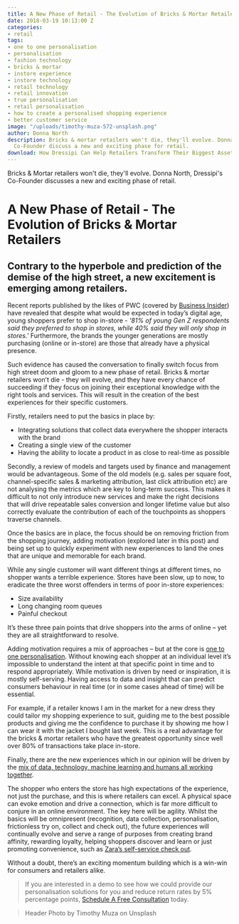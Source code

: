 ```yaml
---
title: A New Phase of Retail - The Evolution of Bricks & Mortar Retailers
date: 2018-03-19 10:13:00 Z
categories:
- retail
tags:
- one to one personalisation
- personalisation
- fashion technology
- bricks & mortar
- instore experience
- instore technology
- retail technology
- retail innovation
- true personalisation
- retail personalisation
- how to create a personalised shopping experience
- better customer service
image: "/uploads/timothy-muza-572-unsplash.png"
author: Donna North
description: Bricks & mortar retailers won't die, they'll evolve. Donna North, Dressipi’s
  Co-Founder discuss a new and exciting phase for retail.
download: How Dressipi Can Help Retailers Transform Their Biggest Asset
---
```


Bricks & Mortar retailers won't die, they'll evolve. Donna North, Dressipi's Co-Founder discusses a new and exciting phase of retail.

# A New Phase of Retail - The Evolution of Bricks & Mortar Retailers

## Contrary to the hyperbole and prediction of the demise of the high street, a new excitement is emerging among retailers.

Recent reports published by the likes of PWC (covered by [Business Insider](http://uk.businessinsider.com/generation-z-vs-millennials-in-shopping-2017-10)) have revealed that despite what would be expected in today’s digital age, young shoppers prefer to shop in-store - _'81% of young Gen Z respondents said they preferred to shop in stores, while 40% said they will only shop in stores.'_ Furthermore, the brands the younger generations are mostly purchasing (online or in-store) are those that already have a physical presence.

Such evidence has caused the conversation to finally switch focus from high street doom and gloom to a new phase of retail. Bricks & mortar retailers won’t die - they will evolve, and they have every chance of succeeding if they focus on joining their exceptional knowledge with the right tools and services. This will result in the creation of the best experiences for their specific customers.

Firstly, retailers need to put the basics in place by:

- Integrating solutions that collect data everywhere the shopper interacts with the brand
- Creating a single view of the customer
- Having the ability to locate a product in as close to real-time as possible

Secondly, a review of models and targets used by finance and management would be advantageous. Some of the old models (e.g. sales per square foot, channel-specific sales & marketing attribution, last click attribution etc) are not analysing the metrics which are key to long-term success. This makes it difficult to not only introduce new services and make the right decisions that will drive repeatable sales conversion and longer lifetime value but also correctly evaluate the contribution of each of the touchpoints as shoppers traverse channels.

Once the basics are in place, the focus should be on removing friction from the shopping journey, adding motivation (explored later in this post) and being set up to quickly experiment with new experiences to land the ones that are unique and memorable for each brand.

While any single customer will want different things at different times, no shopper wants a terrible experience. Stores have been slow, up to now, to eradicate the three worst offenders in terms of poor in-store experiences:

- Size availability
- Long changing room queues
- Painful checkout

It’s these three pain points that drive shoppers into the arms of online – yet they are all straightforward to resolve.

Adding motivation requires a mix of approaches – but at the core is [one to one personalisation](https://dressipi.com/one-to-one-personalisation/). Without knowing each shopper at an individual level it’s impossible to understand the intent at that specific point in time and to respond appropriately. While motivation is driven by need or inspiration, it is mostly self-serving. Having access to data and insight that can predict consumers behaviour in real time (or in some cases ahead of time) will be essential.

For example, if a retailer knows I am in the market for a new dress they could tailor my shopping experience to suit, guiding me to the best possible products and giving me the confidence to purchase it by showing me how I can wear it with the jacket I bought last week. This is a real advantage for the bricks & mortar retailers who have the greatest opportunity since well over 80% of transactions take place in-store.

Finally, there are the new experiences which in our opinion will be driven by the [mix of data, technology, machine learning and humans all working together](https://dressipi.com/blog/fashion-plus-data-equals-a-match-made-in-personalisation-heaven/).

The shopper who enters the store has high expectations of the experience, not just the purchase, and this is where retailers can excel. A physical space can evoke emotion and drive a connection, which is far more difficult to conjure in an online environment.
The key here will be agility. Whilst the basics will be omnipresent (recognition, data collection, personalisation, frictionless try on, collect and check out), the future experiences will continually evolve and serve a range of purposes from creating brand affinity, rewarding loyalty, helping shoppers discover and learn or just promoting convenience, such as [Zara’s self-service check out](https://dressipi.com/blog/zaras-self-service-check-out-highlights-a-stronger-focus-on-creating-better-in-store-customer-experiences/).

Without a doubt, there’s an exciting momentum building which is a win-win for consumers and retailers alike.

> If you are interested in a demo to see how we could provide our personalisation solutions for you and reduce return rates by 5% percentage points, [Schedule A Free Consultation](https://dressipi.com/contact/) today.

> Header Photo by Timothy Muza on Unsplash
